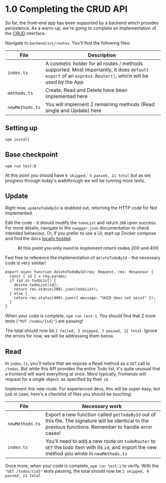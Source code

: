 # 1.0 Completing the CRUD API

So far, the front-end app has been supported by a backend which provides persistence. As a warm-up, we're going to complete an implementation of the [CRUD](https://en.wikipedia.org/wiki/Create,_read,_update_and_delete) interface.

Navigate to `backend/src/routes`. You'll find the following files:

| File      | Description |
| ----------- | ----------- |
| `index.ts`      | A cosmetic holder for all routes / methods supported. Most importantly, it does `default export` of an `express.Router()`, which will be used by the App  |
| `methods.ts`   | Create, Read and Delete have been implemented here |
| `newMethods.ts`   | You will implement 2 remaining methods (Read single and Update) here |

## Setting up
```
npm install
```

## Base checkpoint
```
npm run test:0
```

At this point you should have `6 skipped, 5 passed, 11 total` but as we progress through today's walkthrough we will be running more tests.

## Update
Right now, `updateTodoById` is stubbed out, returning the HTTP code for Not Implemented. 

Edit the code - it should modify the `todoList` and return `200` upon success. For more details, navigate to the `swagger.json` documentation to check intended behaviour. Or, if you prefer to use a UI, start up Docker compose and find the docs [locally hosted](http://localhost:3001/swagger).

> **At this point you only need to implement return codes 200 and 400**

Feel free to reference the implementation of `deleteTodoById` - the necessary code is very similar!

```
export async function deleteTodoById(req: Request, res: Response) {
  const { id } = req.params;
  if (id in todoList) {
    delete todoList[id];
    return res.status(200).json(todoList);
  } else {
    return res.status(400).json({ message: "UUID does not exist" });
  }
}
```

When your code is complete, `npm run test:1`. You should find that 2 more tests (`"PUT /todos/{id}"`) are passing!

The total should now be `2 failed, 3 skipped, 7 passed, 12 total`. Ignore the errors for now, we will be addressing them below.

## Read
In `index.ts`, you'll notice that we expose a Read method as a `GET` call to `/todos`. But while this API provides the entire Todo list, it's quite unusual that a frontend will want everything at once. More typically, frontends will request for a single object, as specified by their `id`.

Implement this new route. For experienced devs, this will be super easy, but just in case, here's a checklist of files you should be touching:

| File      | Necessary work |
| ----------- | ----------- |
| `newMethods.ts`   | Export a new function called `getTodoById` out of this file. The signature will be identical to the previous functions. Remember to handle error cases! |
| `index.ts`      | You'll need to add a new route on `todoRouter` to `GET` the todo item with its `id`, and import the new method you wrote in `newMethods.ts` |


Once more, when your code is complete, `npm run test:1` to verify. With the `"GET /todos/{id}"` tests passing, the total should now be `2 skipped, 9 passed, 11 total`